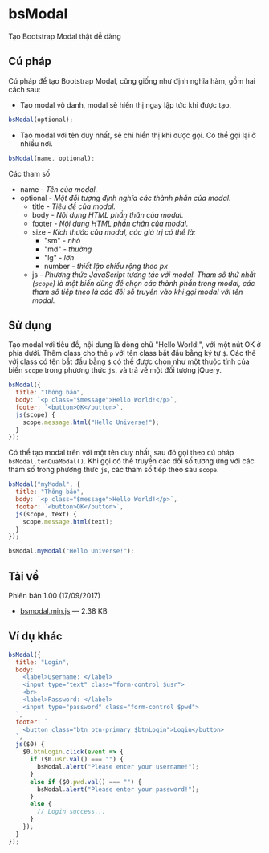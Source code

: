 # bsModal
Tạo Bootstrap Modal thật dễ dàng

## Cú pháp
Cú pháp để tạo Bootstrap Modal, cũng giống như định nghĩa hàm, gồm hai cách sau:
- Tạo modal vô danh, modal sẽ hiển thị ngay lập tức khi được tạo.
```js
bsModal(optional);
```
- Tạo modal với tên duy nhất, sẽ chỉ hiển thị khi được gọi. Có thể gọi lại ở nhiều nơi.
```js
bsModal(name, optional);
```
Các tham số
- name - *Tên của modal.*
- optional - *Một đối tượng định nghĩa các thành phần của modal.*
  - title - *Tiêu đề của modal.*
  - body - *Nội dụng HTML phần thân của modal.*
  - footer - *Nội dung HTML phần chân của modal.*
  - size - *Kích thước của modal, các giá trị có thể là:*
    - "sm" - *nhỏ*
    - "md" - *thường*
    - "lg" - *lớn*
    - number - *thiết lập chiều rộng theo px*
  - js - *Phương thức JavaScript tương tác với modal. Tham số thứ nhất (`scope`) là một biến dùng để chọn các thành phần trong modal, các tham số tiếp theo là các đối số truyền vào khi gọi modal với tên modal.*

## Sử dụng
Tạo modal với tiêu đề, nội dung là dòng chữ "Hello World!", với một nút OK ở phía dưới. Thêm class cho thẻ `p` với tên class bắt đầu bằng ký tự `$`. Các thẻ với class có tên bắt đầu bằng `$` có thể được chọn như một thuộc tính của biến `scope` trong phương thức `js`, và trả về một đối tượng jQuery.
```js
bsModal({
  title: "Thông báo",
  body: `<p class="$message">Hello World!</p>`,
  footer: `<button>OK</button>`,
  js(scope) {
    scope.message.html("Hello Universe!");
  }
});
```
Có thể tạo modal trên với một tên duy nhất, sau đó gọi theo cú pháp `bsModal.tenCuaModal()`. Khi gọi có thể truyền các đối số tương ứng với các tham số trong phương thức `js`, các tham số tiếp theo sau `scope`.
```js
bsModal("myModal", {
  title: "Thông báo",
  body: `<p class="$message">Hello World!</p>`,
  footer: `<button>OK</button>`,
  js(scope, text) {
    scope.message.html(text);
  }
});

bsModal.myModal("Hello Universe!");
```

## Tải về
Phiên bản 1.00 (17/09/2017)
- [bsmodal.min.js](https://cdn.rawgit.com/tiencoffee/bsmodal/14bb386d/bsmodal.min.js)      —      2.38 KB

## Ví dụ khác
```js
bsModal({
  title: "Login",
  body: `
    <label>Username: </label>
    <input type="text" class="form-control $usr">
    <br>
    <label>Password: </label>
    <input type="password" class="form-control $pwd">
  `,
  footer: `
    <button class="btn btn-primary $btnLogin">Login</button>
  `,
  js($0) {
    $0.btnLogin.click(event => {
      if ($0.usr.val() === "") {
        bsModal.alert("Please enter your username!");
      }
      else if ($0.pwd.val() === "") {
        bsModal.alert("Please enter your password!");
      }
      else {
        // Login success...
      }
    });
  }
});
```
